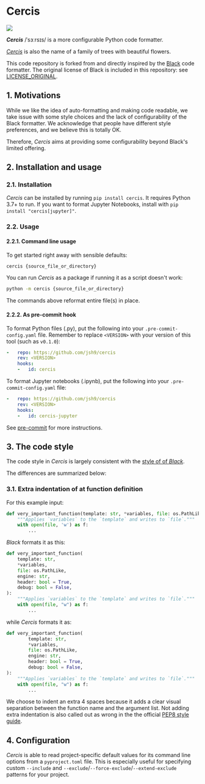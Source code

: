 # Cercis

[![](https://upload.wikimedia.org/wikipedia/commons/thumb/4/4c/Red_bud_2009.jpg/320px-Red_bud_2009.jpg)](https://en.wikipedia.org/wiki/Cercis)

_**Cercis**_ /ˈsɜːrsɪs/ is a more configurable Python code formatter.

[_Cercis_](https://en.wikipedia.org/wiki/Cercis) is also the name of a family of trees with beautiful flowers.

This code repository is forked from and directly inspired by the [Black](https://github.com/psf/black) code formatter.  The original license of Black is included in this repository: see [LICENSE_ORIGINAL](./LICENSE_ORIGINAL).

## 1. Motivations

While we like the idea of auto-formatting and making code readable, we take issue with some style choices and the lack of configurability of the Black formatter.  We acknowledge that people have different style preferences, and we believe this is totally OK.

Therefore, _Cercis_ aims at providing some configurability beyond Black's limited offering.

## 2. Installation and usage

### 2.1. Installation

_Cercis_ can be installed by running `pip install cercis`. It requires Python 3.7+ to run.
If you want to format Jupyter Notebooks, install with `pip install "cercis[jupyter]"`.

### 2.2. Usage

#### 2.2.1. Command line usage

To get started right away with sensible defaults:

```sh
cercis {source_file_or_directory}
```

You can run _Cercis_ as a package if running it as a script doesn't work:

```sh
python -m cercis {source_file_or_directory}
```

The commands above reformat entire file(s) in place.

#### 2.2.2. As pre-commit hook

To format Python files (.py), put the following into your `.pre-commit-config.yaml` file. Remember to replace `<VERSION>` with your version of this tool (such as `v0.1.0`):
```yaml
-   repo: https://github.com/jsh9/cercis
    rev: <VERSION>
    hooks:
    -   id: cercis
```

To format Jupyter notebooks (.ipynb), put the following into your `.pre-commit-config.yaml` file:
```yaml
-   repo: https://github.com/jsh9/cercis
    rev: <VERSION>
    hooks:
    -   id: cercis-jupyter
```

See [pre-commit](https://github.com/pre-commit/pre-commit) for more instructions.


## 3. The code style

The code style in _Cercis_ is largely consistent with the [style of of _Black_](https://black.readthedocs.io/en/stable/the_black_code_style/current_style.html).


The differences are summarized below:

### 3.1. Extra indentation of at function definition

For this example input:
```python
def very_important_function(template: str, *variables, file: os.PathLike, engine: str, header: bool = True, debug: bool = False):
    """Applies `variables` to the `template` and writes to `file`."""
    with open(file, 'w') as f:
        ...
```

_Black_ formats it as this:

```python
def very_important_function(
    template: str,
    *variables,
    file: os.PathLike,
    engine: str,
    header: bool = True,
    debug: bool = False,
):
    """Applies `variables` to the `template` and writes to `file`."""
    with open(file, "w") as f:
        ...
```

while _Cercis_ formats it as:

```python
def very_important_function(
        template: str,
        *variables,
        file: os.PathLike,
        engine: str,
        header: bool = True,
        debug: bool = False,
):
    """Applies `variables` to the `template` and writes to `file`."""
    with open(file, "w") as f:
        ...
```

We choose to indent an extra 4 spaces because it adds a clear visual separation between the function name and the argument list. Not adding extra indentation is also called out as wrong in the the official [PEP8 style guide](https://peps.python.org/pep-0008/#indentation).


## 4. Configuration

_Cercis_ is able to read project-specific default values for its command line options
from a `pyproject.toml` file. This is especially useful for specifying custom
`--include` and `--exclude`/`--force-exclude`/`--extend-exclude` patterns for your
project.
